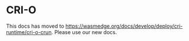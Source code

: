 # CRI-O

This docs has moved to https://wasmedge.org/docs/develop/deploy/cri-runtime/cri-o-crun. Please use our new docs.
